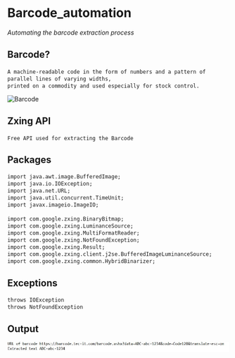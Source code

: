 # Barcode_automation
_Automating the barcode extraction process_

## Barcode?
```
A machine-readable code in the form of numbers and a pattern of parallel lines of varying widths, 
printed on a commodity and used especially for stock control.
```
<img src="https://barcode.tec-it.com/barcode.ashx?data=ABC-abc-1234&code=Code128" width="200" height="105" alt="Barcode"/></a>

## Zxing API
```
Free API used for extracting the Barcode 
```
## Packages
```
import java.awt.image.BufferedImage;
import java.io.IOException;
import java.net.URL;
import java.util.concurrent.TimeUnit;
import javax.imageio.ImageIO;

import com.google.zxing.BinaryBitmap;
import com.google.zxing.LuminanceSource;
import com.google.zxing.MultiFormatReader;
import com.google.zxing.NotFoundException;
import com.google.zxing.Result;
import com.google.zxing.client.j2se.BufferedImageLuminanceSource;
import com.google.zxing.common.HybridBinarizer;
```
## Exceptions
```
throws IOException 
throws NotFoundException
```
## Output
![output](https://github.com/antonysam/Barcode_automation/blob/master/Barcode_Automation/Images/output_barcode.JPG)
